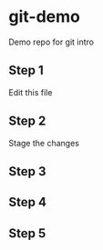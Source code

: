 # git-demo
Demo repo for git intro

## Step 1
Edit this file

## Step 2
Stage the changes

## Step 3

## Step 4

## Step 5